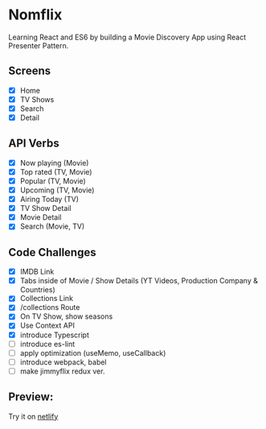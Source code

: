 # Nomflix

Learning React and ES6 by building a Movie Discovery App using React Presenter Pattern.

## Screens

- [x] Home
- [x] TV Shows
- [x] Search
- [x] Detail

## API Verbs

- [x] Now playing (Movie)
- [x] Top rated (TV, Movie)
- [x] Popular (TV, Movie)
- [x] Upcoming (TV, Movie)
- [x] Airing Today (TV)
- [x] TV Show Detail
- [x] Movie  Detail
- [x] Search (Movie, TV)

## Code Challenges

- [x] IMDB Link
- [x] Tabs inside of Movie / Show Details (YT Videos, Production Company & Countries)
- [x] Collections Link
- [x] /collections Route
- [x] On TV Show, show seasons
- [x] Use Context API
- [x] introduce Typescript
- [ ] introduce es-lint
- [ ] apply optimization (useMemo, useCallback)
- [ ] introduce webpack, babel
- [ ] make jimmyflix redux ver.

## Preview:

Try it on [netlify](https://thirsty-newton-74e058.netlify.app/)
